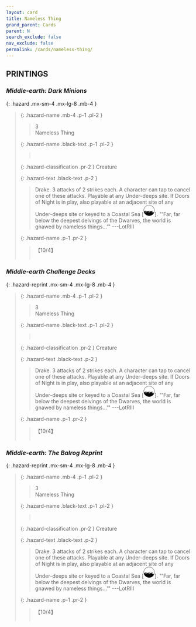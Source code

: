 ```yaml
---
layout: card
title: Nameless Thing
grand_parent: Cards
parent: N
search_exclude: false
nav_exclude: false
permalink: /cards/nameless-thing/
---
```


## PRINTINGS


### _Middle-earth: Dark Minions_

{: .hazard .mx-sm-4 .mx-lg-8 .mb-4 }
> {: .hazard-name .mb-4 .p-1 .pl-2 }
> > <div class="hazard-mp">3</div>
> > <div class="card-name">Nameless Thing</div>
>
> {: .hazard-name .black-text .p-1 .pl-2 }
> > &nbsp;
>
> {: .hazard-classification .pr-2 }
> Creature
>
> {: .hazard-text .black-text .p-2 }
> > Drake. 3 attacks of 2 strikes each. A character can tap to cancel one of these attacks. Playable at any Under-deeps site. If Doors of Night is in play, also playable at an adjacent site of any Under-deeps site or keyed to a Coastal Sea \[![](/assets/images/coastalsea.svg)].   "'Far, far below the deepest delvings of the Dwarves, the world is gnawed by nameless things...'" ---LotRIII 
>
> {: .hazard-name .p-1 .pr-2 }
> > <div class="card-shield">【10/4】</div>
> > <div class="card-corruption">&nbsp;</div>

### _Middle-earth Challenge Decks_

{: .hazard-reprint .mx-sm-4 .mx-lg-8 .mb-4 }
> {: .hazard-name .mb-4 .p-1 .pl-2 }
> > <div class="hazard-mp">3</div>
> > <div class="card-name">Nameless Thing</div>
>
> {: .hazard-name .black-text .p-1 .pl-2 }
> > &nbsp;
>
> {: .hazard-classification .pr-2 }
> Creature
>
> {: .hazard-text .black-text .p-2 }
> > Drake. 3 attacks of 2 strikes each. A character can tap to cancel one of these attacks. Playable at any Under-deeps site. If Doors of Night is in play, also playable at an adjacent site of any Under-deeps site or keyed to a Coastal Sea \[![](/assets/images/coastalsea.svg)].   "'Far, far below the deepest delvings of the Dwarves, the world is gnawed by nameless things...'" ---LotRIII 
>
> {: .hazard-name .p-1 .pr-2 }
> > <div class="card-shield">【10/4】</div>
> > <div class="card-corruption-white">&nbsp;</div>

### _Middle-earth: The Balrog Reprint_

{: .hazard-reprint .mx-sm-4 .mx-lg-8 .mb-4 }
> {: .hazard-name .mb-4 .p-1 .pl-2 }
> > <div class="hazard-mp">3</div>
> > <div class="card-name">Nameless Thing</div>
>
> {: .hazard-name .black-text .p-1 .pl-2 }
> > &nbsp;
>
> {: .hazard-classification .pr-2 }
> Creature
>
> {: .hazard-text .black-text .p-2 }
> > Drake. 3 attacks of 2 strikes each. A character can tap to cancel one of these attacks. Playable at any Under-deeps site. If Doors of Night is in play, also playable at an adjacent site of any Under-deeps site or keyed to a Coastal Sea \[![](/assets/images/coastalsea.svg)].   "'Far, far below the deepest delvings of the Dwarves, the world is gnawed by nameless things...'" ---LotRIII 
>
> {: .hazard-name .p-1 .pr-2 }
> > <div class="card-shield">【10/4】</div>
> > <div class="card-corruption-white">&nbsp;</div>
